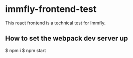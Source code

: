 # immfly-frontend-test
This react frontend is a technical test for Immfly.

## How to set the webpack dev server up

$ npm i
$ npm start